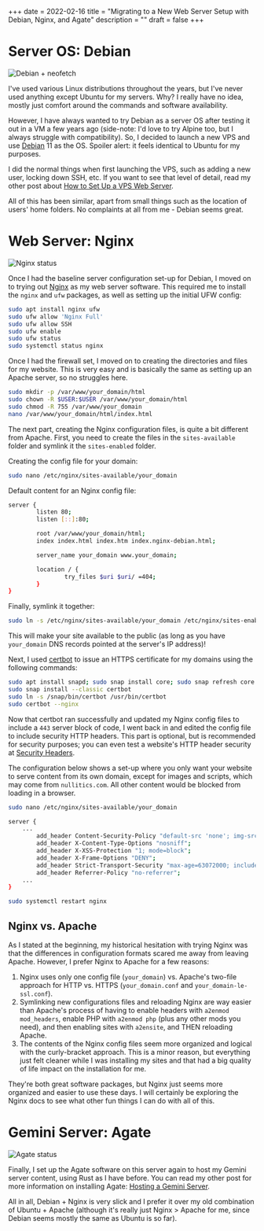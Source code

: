 +++
date = 2022-02-16
title = "Migrating to a New Web Server Setup with Debian, Nginx, and Agate"
description = ""
draft = false
+++

# Server OS: Debian

![Debian +
neofetch](https://img.cleberg.net/blog/20220216-migrating-to-debian-and-nginx/neofetch.png)

I've used various Linux distributions throughout the years, but I've never used
anything except Ubuntu for my servers. Why? I really have no idea, mostly just
comfort around the commands and software availability.

However, I have always wanted to try Debian as a server OS after testing it out
in a VM a few years ago (side-note: I'd love to try Alpine too, but I always
struggle with compatibility). So, I decided to launch a new VPS and use
[Debian](https://www.debian.org) 11 as the OS. Spoiler alert: it feels identical
to Ubuntu for my purposes.

I did the normal things when first launching the VPS, such as adding a new user,
locking down SSH, etc. If you want to see that level of detail, read my other
post about [How to Set Up a VPS Web
Server](https://cleberg.net/blog/how-to-set-up-a-vps-web-server/).

All of this has been similar, apart from small things such as the location of
users' home folders. No complaints at all from me - Debian seems great.

# Web Server: Nginx

![Nginx
status](https://img.cleberg.net/blog/20220216-migrating-to-debian-and-nginx/nginx.png)

Once I had the baseline server configuration set-up for Debian, I moved on to
trying out [Nginx](https://nginx.org) as my web server software. This required
me to install the `nginx` and `ufw` packages, as well as setting up the initial
UFW config:

```sh
sudo apt install nginx ufw
sudo ufw allow 'Nginx Full'
sudo ufw allow SSH
sudo ufw enable
sudo ufw status
sudo systemctl status nginx
```

Once I had the firewall set, I moved on to creating the directories and files
for my website. This is very easy and is basically the same as setting up an
Apache server, so no struggles here.

```sh
sudo mkdir -p /var/www/your_domain/html
sudo chown -R $USER:$USER /var/www/your_domain/html
sudo chmod -R 755 /var/www/your_domain
nano /var/www/your_domain/html/index.html
```

The next part, creating the Nginx configuration files, is quite a bit different
from Apache. First, you need to create the files in the `sites-available` folder
and symlink it the `sites-enabled` folder.

Creating the config file for your domain:

```sh
sudo nano /etc/nginx/sites-available/your_domain
```

Default content for an Nginx config file:

```sh
server {
        listen 80;
        listen [::]:80;

        root /var/www/your_domain/html;
        index index.html index.htm index.nginx-debian.html;

        server_name your_domain www.your_domain;

        location / {
                try_files $uri $uri/ =404;
        }
}
```

Finally, symlink it together:

```sh
sudo ln -s /etc/nginx/sites-available/your_domain /etc/nginx/sites-enabled/
```

This will make your site available to the public (as long as you have
`your_domain` DNS records pointed at the server's IP address)!

Next, I used [certbot](https://certbot.eff.org/) to issue an HTTPS certificate
for my domains using the following commands:

```sh
sudo apt install snapd; sudo snap install core; sudo snap refresh core
sudo snap install --classic certbot
sudo ln -s /snap/bin/certbot /usr/bin/certbot
sudo certbot --nginx
```

Now that certbot ran successfully and updated my Nginx config files to include a
`443` server block of code, I went back in and edited the config file to include
security HTTP headers. This part is optional, but is recommended for security
purposes; you can even test a website's HTTP header security at [Security
Headers](https://securityheaders.com/).

The configuration below shows a set-up where you only want your website to serve
content from its own domain, except for images and scripts, which may come from
`nullitics.com`. All other content would be blocked from loading in a browser.

```sh
sudo nano /etc/nginx/sites-available/your_domain
```

```sh
server {
    ...
        add_header Content-Security-Policy "default-src 'none'; img-src 'self' https://nullitics.com; script-src 'self' https://nullitics.com; style-src 'self'; font-src 'self'";
        add_header X-Content-Type-Options "nosniff";
        add_header X-XSS-Protection "1; mode=block";
        add_header X-Frame-Options "DENY";
        add_header Strict-Transport-Security "max-age=63072000; includeSubDomains";
        add_header Referrer-Policy "no-referrer";
    ...
}
```

```sh
sudo systemctl restart nginx
```

## Nginx vs. Apache

As I stated at the beginning, my historical hesitation with trying Nginx was
that the differences in configuration formats scared me away from leaving
Apache. However, I prefer Nginx to Apache for a few reasons:

1. Nginx uses only one config file (`your_domain`) vs. Apache's two-file
   approach for HTTP vs. HTTPS (`your_domain.conf` and
   `your_domain-le-ssl.conf`).
2. Symlinking new configurations files and reloading Nginx are way easier than
   Apache's process of having to enable headers with `a2enmod mod_headers`,
   enable PHP with `a2enmod php` (plus any other mods you need), and then
   enabling sites with `a2ensite`, and THEN reloading Apache.
3. The contents of the Nginx config files seem more organized and logical with
   the curly-bracket approach. This is a minor reason, but everything just felt
   cleaner while I was installing my sites and that had a big quality of life
   impact on the installation for me.

They're both great software packages, but Nginx just seems more organized and
easier to use these days. I will certainly be exploring the Nginx docs to see
what other fun things I can do with all of this.

# Gemini Server: Agate

![Agate
status](https://img.cleberg.net/blog/20220216-migrating-to-debian-and-nginx/agate.png)

Finally, I set up the Agate software on this server again to host my Gemini
server content, using Rust as I have before. You can read my other post for more
information on installing Agate: [Hosting a Gemini
Server](https://cleberg.net/blog/hosting-a-gemini-server/).

All in all, Debian + Nginx is very slick and I prefer it over my old combination
of Ubuntu + Apache (although it's really just Nginx > Apache for me, since
Debian seems mostly the same as Ubuntu is so far).
